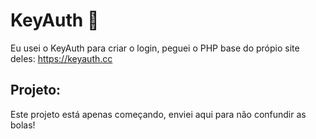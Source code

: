 # KeyAuth 🌟
Eu usei o KeyAuth para criar o login, peguei o PHP base do própio site deles: https://keyauth.cc 

## **Projeto:**
Este projeto está apenas começando, enviei aqui para não confundir as bolas!